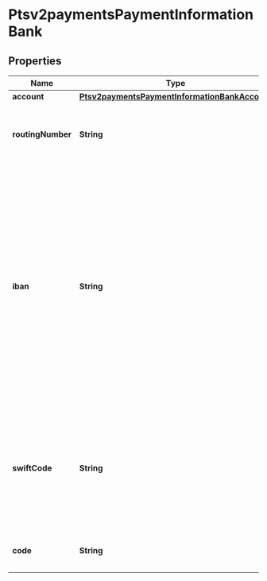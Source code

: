 
# Ptsv2paymentsPaymentInformationBank

## Properties
Name | Type | Description | Notes
------------ | ------------- | ------------- | -------------
**account** | [**Ptsv2paymentsPaymentInformationBankAccount**](Ptsv2paymentsPaymentInformationBankAccount.md) |  |  [optional]
**routingNumber** | **String** | Bank routing number. This is also called the _transit number_.  |  [optional]
**iban** | **String** | International Bank Account Number (IBAN) for the bank account. For some countries you can provide this number instead of the traditional bank account information. You can use this field only when scoring a direct debit transaction.  |  [optional]
**swiftCode** | **String** | Bank&#39;s SWIFT code. You can use this field only when scoring a direct debit transaction. Required only for crossborder transactions.  |  [optional]
**code** | **String** | Bank code of the consumer&#39;s account  |  [optional]



